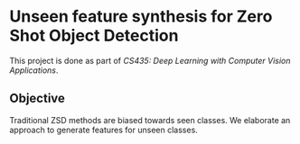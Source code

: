 # Unseen feature synthesis for Zero Shot Object Detection
This project is done as part of _CS435: Deep Learning with Computer Vision Applications_.

## Objective
Traditional ZSD methods are biased towards seen classes. We elaborate an approach to generate features for unseen classes.
